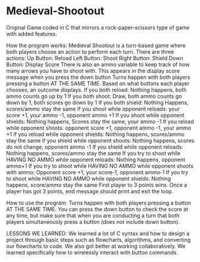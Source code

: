 # Medieval-Shootout
Original Game coded in C that mirrors a rock-paper-scissors type of game with added features.

How the program works: 
Medieval Shootout is a turn-based game where both players choose an action to perform each turn. There are three actions:
Up Button: Reload
Left Button: Shoot
Right Button: Shield
Down Button: Display Score
There is also an ammo variable to keep track of how many arrows you have to shoot with. This appears in the display score message when you press the down button
Turns happen with both players pressing a button AT THE SAME TIME. Based on what buttons each player chooses, an outcome displays.
If you both reload: Nothing happens, both ammo counts go up by 1
If you both shoot: Draw, both ammo counts go down by 1, both scores go down by 1
If you both shield: Nothing Happens, scores/ammo stay the same
If you shoot while opponent reloads: your score +1, your ammo -1, opponent ammo +1
If you shoot while opponent shields: Nothing happens, Scores stay the same, your ammo -1
If you reload while opponent shoots: opponent score +1, opponent ammo -1, your ammo +1
If you reload while opponent shields: Nothing happens, scores/ammo stay the same
If you shield while opponent shoots: Nothing happens, scores do not change, opponent ammo -1
If you shield while opponent reloads: Nothing happens, scores/ammo stay the same
If you try to shoot while HAVING NO AMMO while opponent reloads: Nothing happens, opponent ammo+1
If you try to shoot while HAVING NO AMMO while opponent shoots with ammo: Opponent score +1, your score-1, opponent ammo-1
If you try to shoot while HAVING NO AMMO while opponent shields: Nothing happens, score/ammo stay the same
First player to 3 points wins. Once a player has got 3 points, end message should print and exit the loop.

How to use the program:
Turns happen with both players pressing a button AT THE SAME TIME.  You can press the down button to check the score at any time, but make sure that when you are conducting a turn that both players simultaneously press a button (does not include down button).

LESSONS WE LEARNED: We learned a lot of C syntax and how to design a project through basic steps such as flowcharts, algorithms, and converting our flowcharts to code. We also got better at working collaboratively. We learned specifically how to wirelessly interact with button commands.
